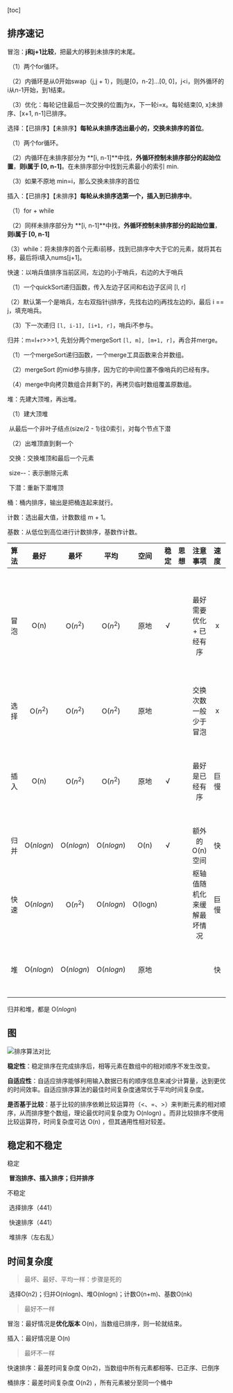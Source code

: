 [toc]

## 排序速记

冒泡：**j和j+1比较**，把最大的移到未排序的末尾。

​	（1）两个for循环。

​	（2）内循环是从0开始swap（j,j + 1），则j是[0，n-2]...[0, 0]，j<i，则外循环的 i从n-1开始，到1结束。

​	（3）优化：每轮记住最后一次交换的位置j为x，下一轮i=x。每轮结束[0, x]未排序、[x+1, n-1]已排序。

选择：【已排序】【未排序】**每轮从未排序选出最小的，交换未排序的首位**。

​	（1）两个for循环。

​	（2）内循环在未排序部分为 **[i, n-1]**中找，**外循环控制未排序部分的起始位置**，**则i属于 [0, n-1]**。在未排序部分中找到元素最小的索引 min.

​	（3）如果不原地 min=i，那么交换未排序的首位

插入：【已排序】【未排序】**每轮从未排序选第一个，插入到已排序中**。

​	（1）for + while

​	（2）同样未排序部分为 **[i, n-1]**中找，**外循环控制未排序部分的起始位置**，**则i属于 [0, n-1]**

​	（3）while：将未排序的首个元素i前移，找到已排序中大于它的元素，就将其右移，最后将i填入nums[j+1]。



快速：以哨兵值排序当前区间，左边的小于哨兵，右边的大于哨兵

​	（1）一个quickSort递归函数，传入左边子区间和右边子区间 [l, r]

​	（2）默认第一个是哨兵，左右双指针ij排序，先找右边的j再找左边的i，最后 i == j，填充哨兵。

​	（3）下一次递归 `[l, i-1], [i+1, r]`，哨兵i不参与。

归并：m=l+r>>>1, 先划分两个mergeSort `[l, m], [m+1, r]`，再合并merge。

​	（1）一个mergeSort递归函数，一个merge工具函数来合并数组。

​	（2）mergeSort 的mid参与排序，因为它的中间位置不像哨兵的已经有序。

​	（4）merge中向拷贝数组合并剩下的，再拷贝临时数组覆盖原数组。

堆：先建大顶堆，再出堆。

​	（1）建大顶堆

​		从最后一个非叶子结点(size/2 - 1)往0索引，对每个节点下潜 

​	（2）出堆顶直到剩一个

​		交换：交换堆顶和最后一个元素

​		size--：表示删除元素

​		下潜：重新下潜堆顶



桶：桶内排序，输出是把桶连起来就行。

计数：选出最大值，计数数组 m + 1。

基数：从低位到高位进行计数排序，基数作计数。

| 算法 |    最好    |    最坏    |    平均    |  空间   | 稳定  | 思想 |          注意事项          |      速度      |         优化          |
| :--: | :--------: | :--------: | :--------: | :-----: | :---: | :--: | :------------------------: | :------------: | :-------------------: |
| 冒泡 |    O(n)    |  O($n^2$)  |  O($n^2$)  |  原地   | √ |      |  最好需要优化 + 已经有序   |      x      | x记录最后一次交换位置 |
| 选择 |  O($n^2$)  |  O($n^2$)  |  O($n^2$)  |  原地   |      |      |    交换次数一般少于冒泡    |      x      |                       |
| 插入 |    O(n)    |  O($n^2$)  |  O($n^2$)  |  原地   | √ |      |       最好是已经有序       |      巨慢      |   优化就是希尔排序    |
| 归并 | O($nlogn$) | O($nlogn$) | O($nlogn$) |  O(n)   | √ |      |       额外的O(n)空间       | 快 |                       |
| 快速 | O($nlogn$) |  O($n^2$)  | O($nlogn$) | O(logn) |      |      | 枢轴值随机化来缓解最坏情况 |      巨慢      |                       |
|  堆  | O($nlogn$) | O($nlogn$) | O($nlogn$) |  原地   |      |      |                            |       快       |      非递归下潜       |

归并和堆，都是 O($nlog n$)


## 图

![排序算法对比](https://www.hello-algo.com/chapter_sorting/summary.assets/sorting_algorithms_comparison.png)

**稳定性**：稳定排序在完成排序后，相等元素在数组中的相对顺序不发生改变。

**自适应性**：自适应排序能够利用输入数据已有的顺序信息来减少计算量，达到更优的时间效率。自适应排序算法的最佳时间复杂度通常优于平均时间复杂度。

**是否基于比较**：基于比较的排序依赖比较运算符（<、=、>）来判断元素的相对顺序，从而排序整个数组，理论最优时间复杂度为 O(nlog⁡n) 。而非比较排序不使用比较运算符，时间复杂度可达 O(n) ，但其通用性相对较差。

## 稳定和不稳定

稳定

​	**冒泡排序、插入排序；归并排序**

不稳定

​	选择排序（441）

​	快速排序（441）

​	堆排序（左右乱）

## 时间复杂度

> 最坏、最好、平均一样：步骤是死的

​	选择O(n2)；归并O(nlogn)、堆O(nlogn)；计数O(n+m)、基数O(nk)



> 最好不一样

冒泡：最好情况是**优化版本** O(n)，当数组已排序，则一轮就结束。

插入：最好情况是 O(n)

> 最坏不一样

快速排序：最差时间复杂度 O(n2)，当数组中所有元素都相等、已正序、已倒序

桶排序：最差时间复杂度 O(n2) ，所有元素被分至同一个桶中

